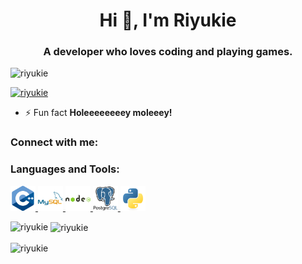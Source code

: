 <h1 align="center">Hi 👋, I'm Riyukie</h1>
<h3 align="center">A developer who loves coding and playing games.</h3>

<p align="left"> <img src="https://komarev.com/ghpvc/?username=riyukie&label=Profile%20views&color=0e75b6&style=flat" alt="riyukie" /> </p>

<p align="left"> <a href="https://github.com/ryo-ma/github-profile-trophy"><img src="https://github-profile-trophy.vercel.app/?username=riyukie" alt="riyukie" /></a> </p>

- ⚡ Fun fact **Holeeeeeeeey moleeey!**

<h3 align="left">Connect with me:</h3>
<p align="left">
</p>

<h3 align="left">Languages and Tools:</h3>
<p align="left"> <a href="https://www.w3schools.com/cpp/" target="_blank" rel="noreferrer"> <img src="https://raw.githubusercontent.com/devicons/devicon/master/icons/cplusplus/cplusplus-original.svg" alt="cplusplus" width="40" height="40"/> </a> <a href="https://www.mysql.com/" target="_blank" rel="noreferrer"> <img src="https://raw.githubusercontent.com/devicons/devicon/master/icons/mysql/mysql-original-wordmark.svg" alt="mysql" width="40" height="40"/> </a> <a href="https://nodejs.org" target="_blank" rel="noreferrer"> <img src="https://raw.githubusercontent.com/devicons/devicon/master/icons/nodejs/nodejs-original-wordmark.svg" alt="nodejs" width="40" height="40"/> </a> <a href="https://www.postgresql.org" target="_blank" rel="noreferrer"> <img src="https://raw.githubusercontent.com/devicons/devicon/master/icons/postgresql/postgresql-original-wordmark.svg" alt="postgresql" width="40" height="40"/> </a> <a href="https://www.python.org" target="_blank" rel="noreferrer"> <img src="https://raw.githubusercontent.com/devicons/devicon/master/icons/python/python-original.svg" alt="python" width="40" height="40"/> </a> </p>

<p><img align="left" src="https://github-readme-stats.vercel.app/api/top-langs?username=riyukie&show_icons=true&locale=en&layout=compact" alt="riyukie" /></p>

<p>&nbsp;<img align="center" src="https://github-readme-stats.vercel.app/api?username=riyukie&show_icons=true&locale=en" alt="riyukie" /></p>

<p><img align="center" src="https://github-readme-streak-stats.herokuapp.com/?user=riyukie&" alt="riyukie" /></p>
